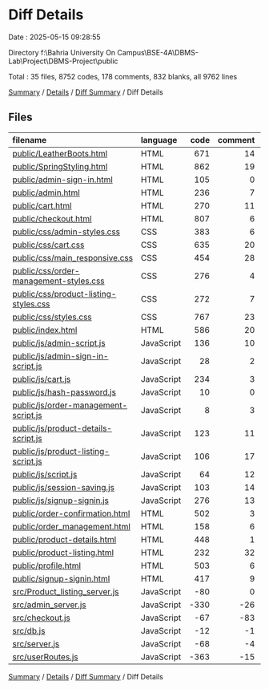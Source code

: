 # Diff Details

Date : 2025-05-15 09:28:55

Directory f:\\Bahria University On Campus\\BSE-4A\\DBMS-Lab\\Project\\DBMS-Project\\public

Total : 35 files,  8752 codes, 178 comments, 832 blanks, all 9762 lines

[Summary](results.md) / [Details](details.md) / [Diff Summary](diff.md) / Diff Details

## Files
| filename | language | code | comment | blank | total |
| :--- | :--- | ---: | ---: | ---: | ---: |
| [public/LeatherBoots.html](/public/LeatherBoots.html) | HTML | 671 | 14 | 17 | 702 |
| [public/SpringStyling.html](/public/SpringStyling.html) | HTML | 862 | 19 | 22 | 903 |
| [public/admin-sign-in.html](/public/admin-sign-in.html) | HTML | 105 | 0 | 6 | 111 |
| [public/admin.html](/public/admin.html) | HTML | 236 | 7 | 5 | 248 |
| [public/cart.html](/public/cart.html) | HTML | 270 | 11 | 16 | 297 |
| [public/checkout.html](/public/checkout.html) | HTML | 807 | 6 | 47 | 860 |
| [public/css/admin-styles.css](/public/css/admin-styles.css) | CSS | 383 | 6 | 64 | 453 |
| [public/css/cart.css](/public/css/cart.css) | CSS | 635 | 20 | 129 | 784 |
| [public/css/main\_responsive.css](/public/css/main_responsive.css) | CSS | 454 | 28 | 111 | 593 |
| [public/css/order-management-styles.css](/public/css/order-management-styles.css) | CSS | 276 | 4 | 48 | 328 |
| [public/css/product-listing-styles.css](/public/css/product-listing-styles.css) | CSS | 272 | 7 | 48 | 327 |
| [public/css/styles.css](/public/css/styles.css) | CSS | 767 | 23 | 131 | 921 |
| [public/index.html](/public/index.html) | HTML | 586 | 20 | 22 | 628 |
| [public/js/admin-script.js](/public/js/admin-script.js) | JavaScript | 136 | 10 | 12 | 158 |
| [public/js/admin-sign-in-script.js](/public/js/admin-sign-in-script.js) | JavaScript | 28 | 2 | 4 | 34 |
| [public/js/cart.js](/public/js/cart.js) | JavaScript | 234 | 3 | 20 | 257 |
| [public/js/hash-password.js](/public/js/hash-password.js) | JavaScript | 10 | 0 | 2 | 12 |
| [public/js/order-management-script.js](/public/js/order-management-script.js) | JavaScript | 8 | 3 | 2 | 13 |
| [public/js/product-details-script.js](/public/js/product-details-script.js) | JavaScript | 123 | 11 | 20 | 154 |
| [public/js/product-listing-script.js](/public/js/product-listing-script.js) | JavaScript | 106 | 17 | 17 | 140 |
| [public/js/script.js](/public/js/script.js) | JavaScript | 64 | 12 | 16 | 92 |
| [public/js/session-saving.js](/public/js/session-saving.js) | JavaScript | 103 | 14 | 7 | 124 |
| [public/js/signup-signin.js](/public/js/signup-signin.js) | JavaScript | 276 | 13 | 33 | 322 |
| [public/order-confirmation.html](/public/order-confirmation.html) | HTML | 502 | 3 | 41 | 546 |
| [public/order\_management.html](/public/order_management.html) | HTML | 158 | 6 | 4 | 168 |
| [public/product-details.html](/public/product-details.html) | HTML | 448 | 1 | 31 | 480 |
| [public/product-listing.html](/public/product-listing.html) | HTML | 232 | 32 | 20 | 284 |
| [public/profile.html](/public/profile.html) | HTML | 503 | 6 | 50 | 559 |
| [public/signup-signin.html](/public/signup-signin.html) | HTML | 417 | 9 | 35 | 461 |
| [src/Product\_listing\_server.js](/src/Product_listing_server.js) | JavaScript | -80 | 0 | -7 | -87 |
| [src/admin\_server.js](/src/admin_server.js) | JavaScript | -330 | -26 | -39 | -395 |
| [src/checkout.js](/src/checkout.js) | JavaScript | -67 | -83 | -24 | -174 |
| [src/db.js](/src/db.js) | JavaScript | -12 | -1 | -2 | -15 |
| [src/server.js](/src/server.js) | JavaScript | -68 | -4 | -10 | -82 |
| [src/userRoutes.js](/src/userRoutes.js) | JavaScript | -363 | -15 | -66 | -444 |

[Summary](results.md) / [Details](details.md) / [Diff Summary](diff.md) / Diff Details